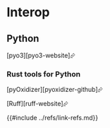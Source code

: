 # Interop

## Python

[pyo3][pyo3-website]⮳

### Rust tools for Python

[pyOxidizer][pyoxidizer-github]⮳

[Ruff][ruff-website]⮳

{{#include ../refs/link-refs.md}}
